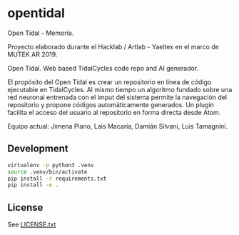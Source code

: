 # opentidal
Open Tidal - Memoria.

Proyecto elaborado durante el Hacklab / Artlab - Yaeltex en el marco de  MUTEK AR 2019.

Open Tidal.
Web based TidalCycles code repo and AI generador.

El propósito del Open Tidal es crear un repositorio en línea de código ejecutable en TidalCycles. Al mismo tiempo un algoritmo fundado sobre una red neuronal entrenada con el imput del sistema permite la navegación del repositorio y propone códigos automáticamente generados. Un plugin facilita el acceso del usuario al repositorio en forma directa desde Atom.

Equipo actual: Jimena Piano, Lais Macaría, Damián Silvani, Luis Tamagnini.

## Development

```bash
virtualenv -p python3 .venv
source .venv/bin/activate
pip install -r requirements.txt
pip install -e .
```

## License

See [LICENSE.txt](LICENSE.txt)
